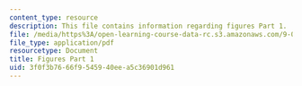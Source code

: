 ```yaml
---
content_type: resource
description: This file contains information regarding figures Part 1.
file: /media/https%3A/open-learning-course-data-rc.s3.amazonaws.com/9-07-statistics-for-brain-and-cognitive-science-fall-2016/3f0f3b7666f9545940eea5c36901d961_MIT9_07F16_lec4_Figures1.pdf
file_type: application/pdf
resourcetype: Document
title: Figures Part 1
uid: 3f0f3b76-66f9-5459-40ee-a5c36901d961
---
```

